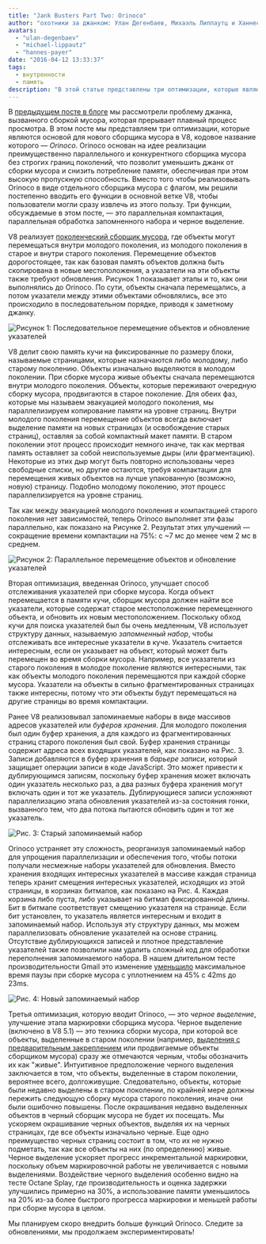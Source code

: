 ```yaml
---
title: "Jank Busters Part Two: Orinoco"
author: "охотники за джанком: Улан Дегенбаев, Михаэль Липпаутц и Ханнес Пайер"
avatars: 
  - "ulan-degenbaev"
  - "michael-lippautz"
  - "hannes-payer"
date: "2016-04-12 13:33:37"
tags: 
  - внутренности
  - память
description: "В этой статье представлены три оптимизации, которые являются основой для нового средства сборки мусора в V8, кодовое название которого — Orinoco."
---
```

В [предыдущем посте в блоге](/blog/jank-busters) мы рассмотрели проблему джанка, вызванного сборкой мусора, которая прерывает плавный процесс просмотра. В этом посте мы представляем три оптимизации, которые являются основой для нового сборщика мусора в V8, кодовое название которого — _Orinoco_. Orinoco основан на идее реализации преимущественно параллельного и конкурентного сборщика мусора без строгих границ поколений, что позволит уменьшить джанк от сборки мусора и снизить потребление памяти, обеспечивая при этом высокую пропускную способность. Вместо того чтобы реализовывать Orinoco в виде отдельного сборщика мусора с флагом, мы решили постепенно вводить его функции в основной ветке V8, чтобы пользователи могли сразу извлечь из этого пользу. Три функции, обсуждаемые в этом посте, — это параллельная компактация, параллельная обработка запомненного набора и черное выделение.

<!--truncate-->
V8 реализует [поколенческий сборщик мусора](https://en.wikipedia.org/wiki/Garbage_collection_(computer_science)#Generational), где объекты могут перемещаться внутри молодого поколения, из молодого поколения в старое и внутри старого поколения. Перемещение объектов дорогостоящее, так как базовая память объектов должна быть скопирована в новые местоположения, а указатели на эти объекты также требуют обновления. Рисунок 1 показывает этапы и то, как они выполнялись до Orinoco. По сути, объекты сначала перемещались, а потом указатели между этими объектами обновлялись, все это происходило в последовательном порядке, приводя к заметному джанку.

![Рисунок 1: Последовательное перемещение объектов и обновление указателей](/_img/orinoco/sequential.png)

V8 делит свою память кучи на фиксированные по размеру блоки, называемые страницами, которые назначаются либо молодому, либо старому поколению. Объекты изначально выделяются в молодом поколении. При сборке мусора живые объекты сначала перемещаются внутри молодого поколения. Объекты, которые переживают очередную сборку мусора, продвигаются в старое поколение. Для обеих фаз, которые мы называем эвакуацией молодого поколения, мы параллелизируем копирование памяти на уровне страниц. Внутри молодого поколения перемещение объектов всегда включает выделение памяти на новых страницах (и освобождение старых страниц), оставляя за собой компактный макет памяти. В старом поколении этот процесс происходит немного иначе, так как мертвая память оставляет за собой неиспользуемые дыры (или фрагментацию). Некоторые из этих дыр могут быть повторно использованы через свободные списки, но другие остаются, требуя компактации для перемещения живых объектов на лучше упакованную (возможно, новую) страницу. Подобно молодому поколению, этот процесс параллелизируется на уровне страниц.

Так как между эвакуацией молодого поколения и компактацией старого поколения нет зависимостей, теперь Orinoco выполняет эти фазы параллельно, как показано на Рисунке 2. Результат этих улучшений — сокращение времени компактации на 75%: с ~7 мс до менее чем 2 мс в среднем.

![Рисунок 2: Параллельное перемещение объектов и обновление указателей](/_img/orinoco/parallel.png)

Вторая оптимизация, введенная Orinoco, улучшает способ отслеживания указателей при сборке мусора. Когда объект перемещается в памяти кучи, сборщик мусора должен найти все указатели, которые содержат старое местоположение перемещенного объекта, и обновить их новым местоположением. Поскольку обход кучи для поиска указателей был бы очень медленным, V8 использует структуру данных, называемую _запомненный набор_, чтобы отслеживать все интересные указатели в куче. Указатель считается интересным, если он указывает на объект, который может быть перемещен во время сборки мусора. Например, все указатели из старого поколения в молодое поколение являются интересными, так как объекты молодого поколения перемещаются при каждой сборке мусора. Указатели на объекты в сильно фрагментированных страницах также интересны, потому что эти объекты будут перемещаться на другие страницы во время компактации.

Ранее V8 реализовывал запоминаемые наборы в виде массивов адресов указателей или _буферов хранения_. Для молодого поколения был один буфер хранения, а для каждого из фрагментированных страниц старого поколения был свой. Буфер хранения страницы содержит адреса всех входящих указателей, как показано на Рис. 3. Записи добавляются в буфер хранения в _барьере записи_, который защищает операции записи в коде JavaScript. Это может привести к дублирующимся записям, поскольку буфер хранения может включать один указатель несколько раз, а два разных буфера хранения могут включать один и тот же указатель. Дублирующиеся записи усложняют параллелизацию этапа обновления указателей из-за состояния гонки, вызванного тем, что два потока пытаются обновить один и тот же указатель.

![Рис. 3: Старый запоминаемый набор](/_img/orinoco/old-remembered-set.png)

Orinoco устраняет эту сложность, реорганизуя запоминаемый набор для упрощения параллелизации и обеспечения того, чтобы потоки получали несмежные наборы указателей для обновления. Вместо хранения входящих интересных указателей в массиве каждая страница теперь хранит смещения интересных указателей, исходящих из этой страницы, в корзинах битмапов, как показано на Рис. 4. Каждая корзина либо пуста, либо указывает на битмап фиксированной длины. Бит в битмапе соответствует смещению указателя на странице. Если бит установлен, то указатель является интересным и входит в запоминаемый набор. Используя эту структуру данных, мы можем параллелизовать обновление указателей на основе страниц. Отсутствие дублирующихся записей и плотное представление указателей также позволили нам удалить сложный код для обработки переполнения запоминаемого набора. В нашем длительном тесте производительности Gmail это изменение [уменьшило](https://drive.google.com/file/d/0BxRQ51WfVicyMk9nYUk5YVY1VjQ/view) максимальное время паузы при сборке мусора с уплотнением на 45% с 42ms до 23ms.

![Рис. 4: Новый запоминаемый набор](/_img/orinoco/new-remembered-set.png)

Третья оптимизация, которую вводит Orinoco, — это _черное выделение_, улучшение этапа маркировки сборщика мусора. Черное выделение (включено в V8 5.1) — это техника сборки мусора, при которой все объекты, выделенные в старом поколении (например, [выделения с предварительным закреплением](http://research.google.com/pubs/pub43823.html) или продвигаемые объекты сборщиком мусора) сразу же отмечаются черным, чтобы обозначить их как "живые". Интуитивное предположение черного выделения заключается в том, что объекты, выделенные в старом поколении, вероятнее всего, долгоживущие. Следовательно, объекты, которые были недавно выделены в старом поколении, по крайней мере должны пережить следующую сборку мусора старого поколения, иначе они были ошибочно повышены. После окрашивания недавно выделенных объектов в черный сборщик мусора не будет их посещать. Мы ускоряем окрашивание черных объектов, выделяя их на черных страницах, где все объекты изначально черные. Еще одно преимущество черных страниц состоит в том, что их не нужно подметать, так как все объекты на них (по определению) живые. Черное выделение ускоряет прогресс инкрементальной маркировки, поскольку объем маркировочной работы не увеличивается с новыми выделениями. Воздействие черного выделения особенно видно на тесте Octane Splay, где производительность и оценка задержки улучшились примерно на 30%, а использование памяти уменьшилось на 20% из-за более быстрого прогресса маркировки и меньшей работы при сборке мусора в целом.

Мы планируем скоро внедрить больше функций Orinoco. Следите за обновлениями, мы продолжаем экспериментировать!
